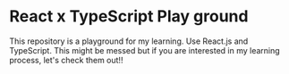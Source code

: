 # React x TypeScript Play ground

This repository is a playground for my learning.
Use React.js and TypeScript.
This might be messed but if you are interested in my learning process, let's check them out!!
